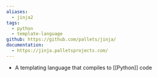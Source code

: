 ```yaml
---
aliases:
  - jinja2
tags:
  - python
  - template-language
github: https://github.com/pallets/jinja/
documentation:
  - https://jinja.palletsprojects.com/
---
```

- A templating language that compiles to [[Python]] code